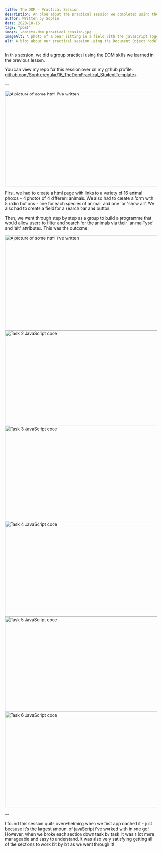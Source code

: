 ```yaml
---
title: The DOM - Practical Session 
description: An blog about the practical session we completed using the DOM knowledge we learned in the previous session.
author: Written by Sophie
date: 2023-10-16
tags: "post"
image: \assets\dom-practical-session.jpg
imageAlt: A photo of a bear sitting in a field with the javascript logo on top in the bottom right corner
alt: A blog about our practical session using the Document Object Model 
---
```


In this session, we did a group practical using the DOM skills we learned in the previous lesson. 

You can view my repo for this session over on my github profile: <a href="https://github.com/Sophieregular/16_TheDomPractical_StudentTemplateR">github.com/Sophieregular/16_TheDomPractical_StudentTemplate></a>

--

<img class="img-fluid col justify-content-center py-3" src="/assets/dom-1.jpeg" alt="A picture of some html I've written" width="550" height="315">

First, we had to create a html page with links to a variety of 16 animal photos - 4 photos of 4 different animals. We also had to create a form with 5 radio buttons - one for each species of animal, and one for 'show all'. We also had to create a field for a search bar and button. 

Then, we went through step by step as a group to build a programme that would allow users to filter and search for the animals via their 'animalType' and 'alt' attributes. This was the outcome:

<img class="img-fluid col justify-content-center py-3" src="/assets/dom-1.jpg" alt="A picture of some html I've written" width="550" height="315">

<img class="img-fluid col justify-content-center py-3" src="/assets/dom-2.jpg" alt="Task 2 JavaScript code" width="550" height="315">

<img class="img-fluid col justify-content-center py-3" src="/assets/dom-3.jpg" alt="Task 3 JavaScript code" width="550" height="315">

<img class="img-fluid col justify-content-center py-3" src="/assets/dom-4.jpg" alt="Task 4 JavaScript code" width="550" height="315">

<img class="img-fluid col justify-content-center py-3" src="/assets/dom-5.jpg" alt="Task 5 JavaScript code" width="550" height="315">

<img class="img-fluid col justify-content-center py-3" src="/assets/dom-6a.jpg" alt="Task 6 JavaScript code" width="550" height="315">

--

I found this session quite overwhelming when we first approached it - just because it's the largest amount of javaScript i've worked with in one go! However, when we broke each section down task by task, it was a lot more manageable and easy to understand. It was also very satisfying getting all of the sections to work bit by bit as we went through it!



